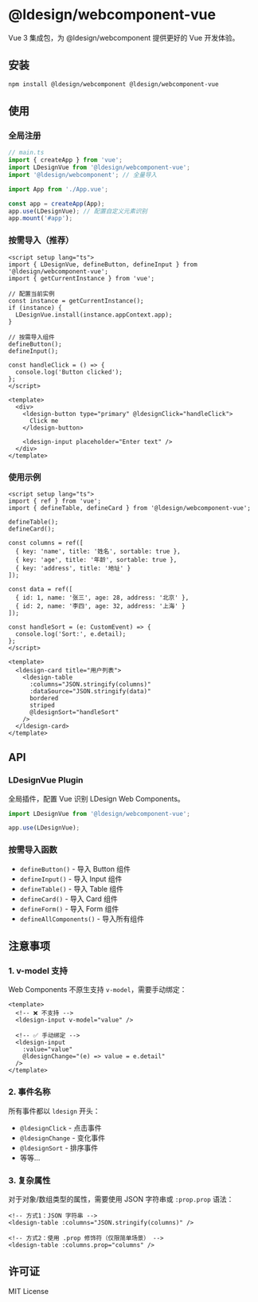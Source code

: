 # @ldesign/webcomponent-vue

Vue 3 集成包，为 @ldesign/webcomponent 提供更好的 Vue 开发体验。

## 安装

```bash
npm install @ldesign/webcomponent @ldesign/webcomponent-vue
```

## 使用

### 全局注册

```typescript
// main.ts
import { createApp } from 'vue';
import LDesignVue from '@ldesign/webcomponent-vue';
import '@ldesign/webcomponent'; // 全量导入

import App from './App.vue';

const app = createApp(App);
app.use(LDesignVue); // 配置自定义元素识别
app.mount('#app');
```

### 按需导入（推荐）

```vue
<script setup lang="ts">
import { LDesignVue, defineButton, defineInput } from '@ldesign/webcomponent-vue';
import { getCurrentInstance } from 'vue';

// 配置当前实例
const instance = getCurrentInstance();
if (instance) {
  LDesignVue.install(instance.appContext.app);
}

// 按需导入组件
defineButton();
defineInput();

const handleClick = () => {
  console.log('Button clicked');
};
</script>

<template>
  <div>
    <ldesign-button type="primary" @ldesignClick="handleClick">
      Click me
    </ldesign-button>
    
    <ldesign-input placeholder="Enter text" />
  </div>
</template>
```

### 使用示例

```vue
<script setup lang="ts">
import { ref } from 'vue';
import { defineTable, defineCard } from '@ldesign/webcomponent-vue';

defineTable();
defineCard();

const columns = ref([
  { key: 'name', title: '姓名', sortable: true },
  { key: 'age', title: '年龄', sortable: true },
  { key: 'address', title: '地址' }
]);

const data = ref([
  { id: 1, name: '张三', age: 28, address: '北京' },
  { id: 2, name: '李四', age: 32, address: '上海' }
]);

const handleSort = (e: CustomEvent) => {
  console.log('Sort:', e.detail);
};
</script>

<template>
  <ldesign-card title="用户列表">
    <ldesign-table
      :columns="JSON.stringify(columns)"
      :dataSource="JSON.stringify(data)"
      bordered
      striped
      @ldesignSort="handleSort"
    />
  </ldesign-card>
</template>
```

## API

### LDesignVue Plugin

全局插件，配置 Vue 识别 LDesign Web Components。

```typescript
import LDesignVue from '@ldesign/webcomponent-vue';

app.use(LDesignVue);
```

### 按需导入函数

- `defineButton()` - 导入 Button 组件
- `defineInput()` - 导入 Input 组件
- `defineTable()` - 导入 Table 组件
- `defineCard()` - 导入 Card 组件
- `defineForm()` - 导入 Form 组件
- `defineAllComponents()` - 导入所有组件

## 注意事项

### 1. v-model 支持

Web Components 不原生支持 `v-model`，需要手动绑定：

```vue
<template>
  <!-- ❌ 不支持 -->
  <ldesign-input v-model="value" />
  
  <!-- ✅ 手动绑定 -->
  <ldesign-input 
    :value="value"
    @ldesignChange="(e) => value = e.detail"
  />
</template>
```

### 2. 事件名称

所有事件都以 `ldesign` 开头：
- `@ldesignClick` - 点击事件
- `@ldesignChange` - 变化事件
- `@ldesignSort` - 排序事件
- 等等...

### 3. 复杂属性

对于对象/数组类型的属性，需要使用 JSON 字符串或 `:prop.prop` 语法：

```vue
<!-- 方式1：JSON 字符串 -->
<ldesign-table :columns="JSON.stringify(columns)" />

<!-- 方式2：使用 .prop 修饰符（仅限简单场景） -->
<ldesign-table :columns.prop="columns" />
```

## 许可证

MIT License




